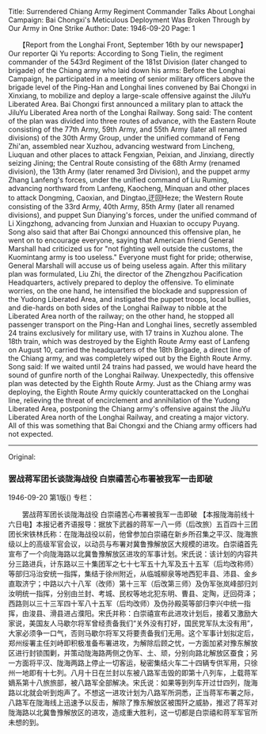 Title: Surrendered Chiang Army Regiment Commander Talks About Longhai Campaign: Bai Chongxi's Meticulous Deployment Was Broken Through by Our Army in One Strike
Author:
Date: 1946-09-20
Page: 1

　　【Report from the Longhai Front, September 16th by our newspaper】 Our reporter Qi Yu reports: According to Song Tielin, the regiment commander of the 543rd Regiment of the 181st Division (later changed to brigade) of the Chiang army who laid down his arms: Before the Longhai Campaign, he participated in a meeting of senior military officers above the brigade level of the Ping-Han and Longhai lines convened by Bai Chongxi in Xinxiang, to mobilize and deploy a large-scale offensive against the JiluYu Liberated Area. Bai Chongxi first announced a military plan to attack the JiluYu Liberated Area north of the Longhai Railway. Song said: The content of the plan was divided into three routes of advance, with the Eastern Route consisting of the 77th Army, 59th Army, and 55th Army (later all renamed divisions) of the 30th Army Group, under the unified command of Feng Zhi'an, assembled near Xuzhou, advancing westward from Lincheng, Liuquan and other places to attack Fengxian, Peixian, and Jinxiang, directly seizing Jining; the Central Route consisting of the 68th Army (renamed division), the 13th Army (later renamed 3rd Division), and the puppet army Zhang Lanfeng's forces, under the unified command of Liu Ruming, advancing northward from Lanfeng, Kaocheng, Minquan and other places to attack Dongming, Caoxian, and Dingtao,迂回Heze; the Western Route consisting of the 33rd Army, 40th Army, 85th Army (later all renamed divisions), and puppet Sun Dianying's forces, under the unified command of Li Xingzhong, advancing from Junxian and Huaxian to occupy Puyang. Song also said that after Bai Chongxi announced this offensive plan, he went on to encourage everyone, saying that American friend General Marshall had criticized us for "not fighting well outside the customs, the Kuomintang army is too useless." Everyone must fight for pride; otherwise, General Marshall will accuse us of being useless again. After this military plan was formulated, Liu Zhi, the director of the Zhengzhou Pacification Headquarters, actively prepared to deploy the offensive. To eliminate worries, on the one hand, he intensified the blockade and suppression of the Yudong Liberated Area, and instigated the puppet troops, local bullies, and die-hards on both sides of the Longhai Railway to nibble at the Liberated Area north of the railway; on the other hand, he stopped all passenger transport on the Ping-Han and Longhai lines, secretly assembled 24 trains exclusively for military use, with 17 trains in Xuzhou alone. The 18th train, which was destroyed by the Eighth Route Army east of Lanfeng on August 10, carried the headquarters of the 18th Brigade, a direct line of the Chiang army, and was completely wiped out by the Eighth Route Army. Song said: If we waited until 24 trains had passed, we would have heard the sound of gunfire north of the Longhai Railway. Unexpectedly, this offensive plan was detected by the Eighth Route Army. Just as the Chiang army was deploying, the Eighth Route Army quickly counterattacked on the Longhai line, relieving the threat of encirclement and annihilation of the Yudong Liberated Area, postponing the Chiang army's offensive against the JiluYu Liberated Area north of the Longhai Railway, and creating a major victory. All of this was something that Bai Chongxi and the Chiang army officers had not expected.



<hr /> 

Original: 


### 罢战蒋军团长谈陇海战役  白崇禧苦心布署被我军一击即破

1946-09-20
第1版()
专栏：

　　罢战蒋军团长谈陇海战役
    白崇禧苦心布署被我军一击即破
    【本报陇海前线十六日电】本报记者齐语报导：据放下武器的蒋军一八一师（后改旅）五百四十三团团长宋铁林氏称：在陇海战役以前，他曾参加白崇禧在新乡所召集之平汉、陇海旅级以上的高级军官会议，以动员与布署对冀鲁豫解放区大规模的进攻。白崇禧首先宣布了一个向陇海路以北冀鲁豫解放区进攻的军事计划。宋氏说：该计划的内容共分三路进兵，计东路以三十集团军之七十七军五十九军及五十五军（后均改称师）等部归冯治安统一指挥，集结于徐州附近，从临城柳泉等地西犯丰县、沛县、金乡直取济宁；中路以六十八军（改师）第十三军（后改第三师）及伪军张岚峰部归刘汝明统一指挥，分别由兰封、考城、民权等地北犯东明、曹县、定陶，迂回荷泽；西路则以三十三军四十军八十五军（后均改师）及伪孙殿英等部归李兴中统一指挥，由浚县、滑县进占濮阳。宋氏并称：白崇禧宣布此进攻计划后，接着又激励大家说，美国友人马歇尔将军曾经责备我们“关外没有打好，国民党军队太没有用”，大家必须争一口气，否则马歇尔将军又将要责备我们无用。这个军事计划拟定后，郑州绥署主任刘峙即积极准备布署进攻，为解除后顾之忧，一方面加紧对豫东解放区进行封锁围剿，并策动陇海路两侧之伪军、土、顽，分别向路北解放区蚕食；另一方面将平汉、陇海两路上停止一切客运，秘密集结火车二十四辆专供军用，只徐州一地即有十七列。八月十日在兰封以东被八路军击毁的即第十八列车，上载蒋军嫡系第十八旅旅部，被八路军全部解决。宋氏说：如果等到列车开过廿四列，陇海路以北就会听到炮声了。不想这一进攻计划为八路军所洞悉，正当蒋军布署之际，八路军在陇海线上迅速予以反击，解除了豫东解放区被围歼之威胁，推迟了蒋军对陇海路以北冀鲁豫解放区的进攻，造成重大胜利，这一切都是白崇禧和蒋军军官所未想的到。
